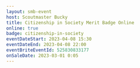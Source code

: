 ```yaml
---
layout: smb-event
host: Scoutmaster Bucky
title: Citizenship in Society Merit Badge Online
online: true
badge: citizenship-in-society
eventDateStart: 2023-04-08 15:30
eventDateEnd: 2023-04-08 22:00
eventBriteEventId: 525830833177
onSaleDate: 2023-03-01 0:05
---
```

